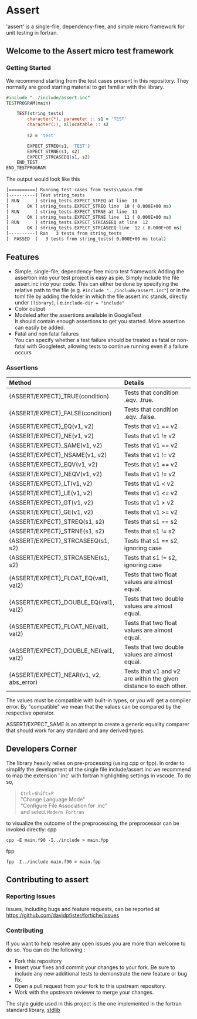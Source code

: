 # Assert
'assert' is a single-file, dependency-free, and simple micro framework for unit testing in fortran.

## Welcome to the Assert micro test framework

### Getting Started
We recommend starting from the test cases present in this repository. 
They normally are good starting material to get familiar with the library.

```fortran
#include "../include/assert.inc"
TESTPROGRAM(main)

    TEST(string_tests)
        character(*), parameter :: s1 = 'TEST'
        character(:), allocatable :: s2
        
        s2 = 'test'

        EXPECT_STREQ(s1, 'TEST')
        EXPECT_STRNE(s1, s2)
        EXPECT_STRCASEEQ(s1, s2)
    END_TEST
END_TESTPROGRAM
```

The output would look like this
```cmd
[==========] Running test cases from tests\\main.f90
[----------] Test string_tests
[ RUN      ] string_tests.EXPECT_STREQ at line  10
[       OK ] string_tests.EXPECT_STREQ line  10 ( 0.000E+00 ms)
[ RUN      ] string_tests.EXPECT_STRNE at line  11
[       OK ] string_tests.EXPECT_STRNE line  11 ( 0.000E+00 ms)
[ RUN      ] string_tests.EXPECT_STRCASEEQ at line  12
[       OK ] string_tests.EXPECT_STRCASEEQ line  12 ( 0.000E+00 ms)
[----------] Ran   3 tests from string_tests
[  PASSED  ]   3 tests from string_tests( 0.000E+00 ms total)
```
## Features
- Simple, single-file, dependency-free micro test framework
Adding the assertion into your test project is easy as pie. Simply include the file assert.inc into your code. This can either be done by specifying the relative path to the file (e.g. `#include "../include/assert.inc"`) or in the toml file by adding the folder in which the file assert.inc stands, directly under `[library]`, i.e.`include-dir = "include"`
- Color output
- Modeled after the assertions available in GoogleTest \
It should contain enough assertions to get you started. More assertion can easily be added.
- Fatal and non fatal failures\
You can specify whether a test failure should be treated as fatal or non-fatal with Googletest, allowing tests to continue running even if a failure occurs

### Assertions
|Method|Details|
|:--|:--|
|{ASSERT/EXPECT}_TRUE(condition)|Tests that condition .eqv. .true.|
|{ASSERT/EXPECT}_FALSE(condition)|Tests that condition .eqv. .false.|
|{ASSERT/EXPECT}_EQ(v1, v2)|Tests that v1 == v2|
|{ASSERT/EXPECT}_NE(v1, v2)|Tests that v1 != v2|
|{ASSERT/EXPECT}_SAME(v1, v2)|Tests that v1 == v2|
|{ASSERT/EXPECT}_NSAME(v1, v2)|Tests that v1 != v2|
|{ASSERT/EXPECT}_EQV(v1, v2)|Tests that v1 == v2|
|{ASSERT/EXPECT}_NEQV(v1, v2)|Tests that v1 != v2|
|{ASSERT/EXPECT}_LT(v1, v2)|Tests that v1 < v2|
|{ASSERT/EXPECT}_LE(v1, v2)|Tests that v1 <= v2|
|{ASSERT/EXPECT}_GT(v1, v2)|Tests that v1 > v2|
|{ASSERT/EXPECT}_GE(v1, v2)|Tests that v1 >= v2|
|{ASSERT/EXPECT}_STREQ(s1, s2)|Tests that s1 == s2|
|{ASSERT/EXPECT}_STRNE(s1, s2)|Tests that s1 != s2|
|{ASSERT/EXPECT}_STRCASEEQ(s1, s2)|Tests that s1 == s2, ignoring case|
|{ASSERT/EXPECT}_STRCASENE(s1, s2)|Tests that s1 != s2, ignoring case|
|{ASSERT/EXPECT}_FLOAT_EQ(val1, val2)|Tests that two float values are almost equal.|
|{ASSERT/EXPECT}_DOUBLE_EQ(val1, val2)|Tests that two double values are almost equal.|
|{ASSERT/EXPECT}_FLOAT_NE(val1, val2)|Tests that two float values are almost equal.|
|{ASSERT/EXPECT}_DOUBLE_NE(val1, val2)|Tests that two double values are almost equal.
|{ASSERT/EXPECT}_NEAR(v1, v2, abs_error)|Tests that v1 and v2 are within the given distance to each other.|

The values must be compatible with built-in types, or you will get a compiler error.  By "compatible" we mean that the values can be compared by the respective operator.

ASSERT/EXPECT_SAME is an attempt to create a generic equality comparer that should work for any standard and any derived types. 

## Developers Corner
The library heavily relies on pre-processing (using cpp or fpp). 
In order to simplify the development of the single file include/assert.inc we recommend to map the extension '.inc' with fortran highlighting settings in vscode. 
To do so, 

> `Ctrl`+`Shift`+`P` \
"Change Language Mode"\
"Configure File Association for .inc"\
and select `Modern Fortran`
 
to visualize the outcome of the preprocessing, the preprocessor can be invoked directly: 
cpp
```
cpp -E main.f90 -I../include > main.fpp
```
fpp 
```
fpp -I../include main.f90 > main.fpp
```
## Contributing to assert
### Reporting Issues
Issues, including bugs and feature requests, can be reported at https://github.com/davidpfister/fortiche/issues

### Contributing
If you want to help resolve any open issues you are more than welcome to do so.
You can do the following :
- Fork this repository
- Insert your fixes and commit your changes to your fork. Be sure to include any new additional tests to demonstrate the new feature or bug fix.
- Open a pull request from your fork to this upstream repository.
- Work with the upstream reviewer to merge your changes.

The style guide used in this project is the one implemented in the fortran standard library, [stdlib](https://github.com/fortran-lang/stdlib/blob/master/STYLE_GUIDE.md)